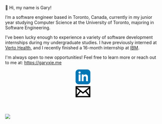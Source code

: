 👋 Hi, my name is Gary!

I’m a software engineer based in Toronto, Canada, currently in my junior year studying Computer Science at the University of Toronto, majoring in Software Engineering.
  
I’ve been lucky enough to experience a variety of software development internships during my undergraduate studies.
I have previously interned at [Verto Health](https://verto.health/), and I recently finished a 16-month internship at [IBM](https://www.ibm.com/).

I'm always open to new opportunities! Feel free to learn more or reach out to me at:
https://garyxie.me

<a href="https://www.linkedin.com/in/GaryJX/" style="display: flex; align-items: center; justify-content: center;">
  <img align="left" alt="Gary Xie LinkedIn" src="https://raw.githubusercontent.com/GaryJX/GaryJX/main/assets/linkedin.svg" />
</a>

<a href="mailto:gary.xie@mail.utoronto.ca" style="display: flex; align-items: center; justify-content: center;">
  <img align="left" alt="Gary Xie LinkedIn" src="https://raw.githubusercontent.com/GaryJX/GaryJX/main/assets/email.svg" />
</a>

<br>
<br>

![](https://komarev.com/ghpvc/?username=GaryJX&color=brightgreen&label=Visitors)
